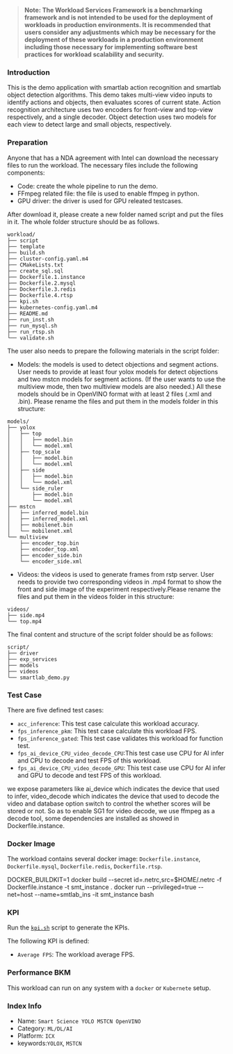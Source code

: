 >
> **Note: The Workload Services Framework is a benchmarking framework and is not intended to be used for the deployment of workloads in production environments. It is recommended that users consider any adjustments which may be necessary for the deployment of these workloads in a production environment including those necessary for implementing software best practices for workload scalability and security.**
>
### Introduction

This is the demo application with smartlab action recognition and smartlab object detection algorithms.
This demo takes multi-view video inputs to identify actions and objects, then evaluates scores of current state.
Action recognition architecture uses two encoders for front-view and top-view respectively, and a single decoder.
Object detection uses two models for each view to detect large and small objects, respectively.

### Preparation

Anyone that has a NDA agreement with Intel can download the necessary files to run the workload. 
The necessary files include the following components:
- Code: create the whole pipeline to run the demo.
- FFmpeg related file: the file is used to enable ffmpeg in python.
- GPU driver: the driver is used for GPU releated testcases.

After download it, please create a new folder named script and put the files in it. The whole folder structure should be as follows.
```
workload/
├── script
├── template
├── build.sh
├── cluster-config.yaml.m4
├── CMakeLists.txt
├── create_sql.sql
├── Dockerfile.1.instance
├── Dockerfile.2.mysql
├── Dockerfile.3.redis
├── Dockerfile.4.rtsp
├── kpi.sh
├── kubernetes-config.yaml.m4
├── README.md
├── run_inst.sh
├── run_mysql.sh
├── run_rtsp.sh
└── validate.sh
```

The user also needs to prepare the following materials in the script folder:
- Models: the models is used to detect objections and segment actions. User needs to provide at least four yolox models for detect objections and two mstcn models for segment actions. (If the user wants to use the multiview mode, then two multiview models are also needed.) All these models should be in OpenVINO format with at least 2 files (.xml and .bin). Please rename the files and put them in the models folder in this structure:
```
models/
├── yolox
│   ├── top
│   │   ├── model.bin
│   │   └── model.xml
│   ├── top_scale
│   │   ├── model.bin
│   │   └── model.xml
│   ├── side
│   │   ├── model.bin
│   │   └── model.xml
│   └── side_ruler
│       ├── model.bin
│       └── model.xml
├── mstcn
│   ├── inferred_model.bin
│   ├── inferred_model.xml
│   ├── mobilenet.bin
│   └── mobilenet.xml
└── multiview
    ├── encoder_top.bin
    ├── encoder_top.xml
    ├── encoder_side.bin
    └── encoder_side.xml
```
- Videos: the videos is used to generate frames from rstp server. User needs to provide two corresponding videos in .mp4 format to show the front and side image of the experiment respectively.Please rename the files and put them in the videos folder in this structure:
```
videos/
├── side.mp4
└── top.mp4
```

The final content and structure of the script folder should be as follows:
```
script/
├── driver
├── exp_services
├── models
├── videos
└── smartlab_demo.py
```

### Test Case

There are five defined test cases: 
- `acc_inference`: This test case calculate this workload accuracy.
- `fps_inference_pkm`: This test case calculate this workload FPS.
- `fps_inference_gated`: This test case validates this workload for function test.
- `fps_ai_device_CPU_video_decode_CPU`:This test case use CPU for AI infer and CPU to decode and test FPS of this workload.
- `fps_ai_device_CPU_video_decode_GPU`: This test case use CPU for AI infer and GPU to decode and test FPS of this workload.

we expose parameters like ai_device which indicates the device that used to infer,
video_decode which indicates the device that used to decode the video
and database option switch to control the whether scores will be stored or not.
So as to enable SG1 for video decode, we use ffmpeg as a decode tool, some dependencies are installed as showed in Dockerfile.instance.

### Docker Image

The workload contains several docker image: `Dockerfile.instance`, `Dockerfile.mysql`, `Dockerfile.redis`, `Dockerfile.rtsp`.

DOCKER_BUILDKIT=1 docker build --secret id=.netrc,src=$HOME/.netrc -f Dockerfile.instance -t smt_instance .
docker run --privileged=true --net=host --name=smtlab_ins -it smt_instance bash

### KPI

Run the [`kpi.sh`](kpi.sh) script to generate the KPIs. 

The following KPI is defined:
- `Average FPS`: The workload average FPS.  

### Performance BKM

This workload can run on any system with a `docker` or `Kubernete` setup.  

### Index Info

- Name: `Smart Science YOLO MSTCN OpenVINO`
- Category: `ML/DL/AI`
- Platform: `ICX`
- keywords:`YOLOX`, `MSTCN`

